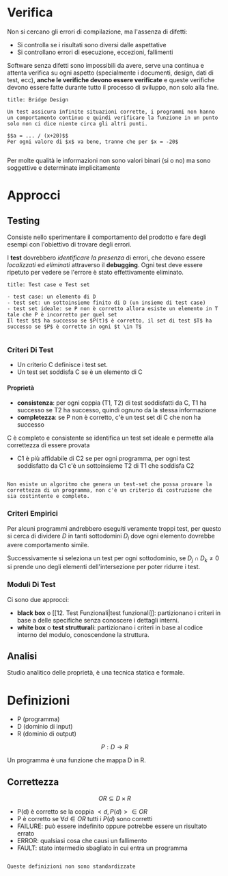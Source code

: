 # Verifica

Non si cercano gli errori di compilazione, ma l'assenza di difetti:

- Si controlla se i risultati sono diversi dalle aspettative
- Si controllano errori di esecuzione, eccezioni, fallimenti

Software senza difetti sono impossibili da avere, serve una continua e attenta verifica su ogni aspetto (specialmente i documenti, design, dati di test, ecc), **anche le verifiche devono essere verificate** e queste verifiche devono essere fatte durante tutto il processo di sviluppo, non solo alla fine.

```ad-example
title: Bridge Design

Un test assicura infinite situazioni corrette, i programmi non hanno un comportamento continuo e quindi verificare la funzione in un punto solo non ci dice niente circa gli altri punti.

$$a = ... / (x+20)$$
Per ogni valore di $x$ va bene, tranne che per $x = -20$


```

Per molte qualità le informazioni non sono valori binari (si o no) ma sono soggettive e determinate implicitamente

# Approcci

## Testing

Consiste nello sperimentare il comportamento del prodotto e fare degli esempi con l'obiettivo di trovare degli errori.

I __test__ dovrebbero _identificare la presenza_ di errori, che devono essere _localizzati_ ed _eliminati_ attraverso il __debugging__. Ogni test deve essere ripetuto per vedere se l'errore è stato effettivamente eliminato.

```ad-info
title: Test case e Test set

- test case: un elemento di D
- test set: un sottoinsieme finito di D (un insieme di test case)
- test set ideale: se P non è corretto allora esiste un elemento in T tale che P è incorretto per quel set
Il test $t$ ha successo se $P(t)$ è corretto, il set di test $T$ ha successo se $P$ è corretto in ogni $t \in T$


```

### Criteri Di Test

- Un criterio C definisce i test set.
- Un test set soddisfa C se è un elemento di C

#### Proprietà

- __consistenza__: per ogni coppia (T1, T2) di test soddisfatti da C, T1 ha successo se T2 ha successo, quindi ognuno da la stessa informazione
- __completezza__: se P non è corretto, c'è un test set di C che non ha successo

C è completo e consistente se identifica un test set ideale e permette alla correttezza di essere provata

- C1 è più affidabile di C2 se per ogni programma, per ogni test soddisfatto da C1 c'è un sottoinsieme T2 di T1 che soddisfa C2

```ad-important

Non esiste un algoritmo che genera un test-set che possa provare la correttezza di un programma, non c'è un criterio di costruzione che sia costintente e completo.

```

### Criteri Empirici

Per alcuni programmi andrebbero eseguiti veramente troppi test, per questo si cerca di dividere $D$ in tanti sottodomini $D_i$ dove ogni elemento dovrebbe avere comportamento simile.

Successivamente si seleziona un test per ogni sottodominio, se $D_j \cap D_k \neq 0$ si prende uno degli elementi dell'intersezione per poter ridurre i test.

### Moduli Di Test

Ci sono due approcci:

- __black box__ o [[12. Test Funzionali|test funzionali]]: partizionano i criteri in base a delle specifiche senza conoscere i dettagli interni.
- __white box__ o __test strutturali__: partizionano i criteri in base al codice interno del modulo, conoscendone la struttura.


## Analisi

Studio analitico delle proprietà, è una tecnica statica e formale.

# Definizioni

- P (programma)
- D (dominio di input)
- R (dominio di output)

$$P:D\to R$$

Un programma è una funzione che mappa D in R.

## Correttezza

$$OR \subseteq D \times R$$

- P(d) è corretto se la coppia $<d, P(d)> \in  OR$
- P è corretto se $\forall d \in OR$ tutti i $P(d)$ sono corretti
- FAILURE: può essere indefinito oppure potrebbe essere un risultato errato
- ERROR: qualsiasi cosa che causi un fallimento
- FAULT: stato intermedio sbagliato in cui entra un programma

```ad-important

Queste definizioni non sono standardizzate
```
